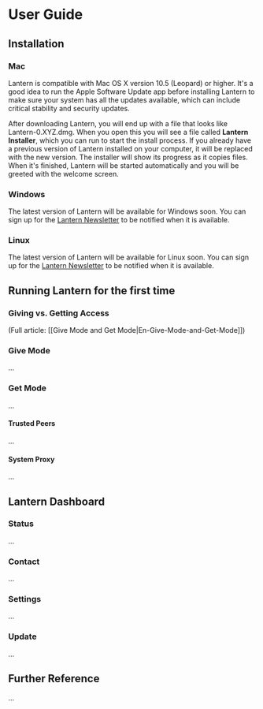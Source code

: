 # User Guide

## Installation

### Mac

Lantern is compatible with Mac OS X version 10.5 (Leopard) or higher. It's
a good idea to run the Apple Software Update app before installing Lantern to
make sure your system has all the updates available, which can include critical
stability and security updates.

After downloading Lantern, you will end up with a file that looks like
Lantern-0.XYZ.dmg. When you open this you will see a file called **Lantern
Installer**, which you can run to start the install process. If you already
have a previous version of Lantern installed on your computer, it will be
replaced with the new version. The installer will show its progress as it
copies files. When it's finished, Lantern will be started automatically and you
will be greeted with the welcome screen.


### Windows

The latest version of Lantern will be available for Windows soon. You can sign
up for the [Lantern
Newsletter](http://getlantern.us2.list-manage.com/subscribe?u=0ac18298d5d0330dcda8f48aa&id=22c546d075)
to be notified when it is available.


### Linux

The latest version of Lantern will be available for Linux soon. You can sign up
for the [Lantern
Newsletter](http://getlantern.us2.list-manage.com/subscribe?u=0ac18298d5d0330dcda8f48aa&id=22c546d075)
to be notified when it is available.


## Running Lantern for the first time

### Giving vs. Getting Access

(Full article: [[Give Mode and Get Mode|En-Give-Mode-and-Get-Mode]])

### Give Mode

...

### Get Mode

...

#### Trusted Peers

...

#### System Proxy

...


## Lantern Dashboard

### Status

...

### Contact

...

### Settings

...

### Update

...


## Further Reference

...

